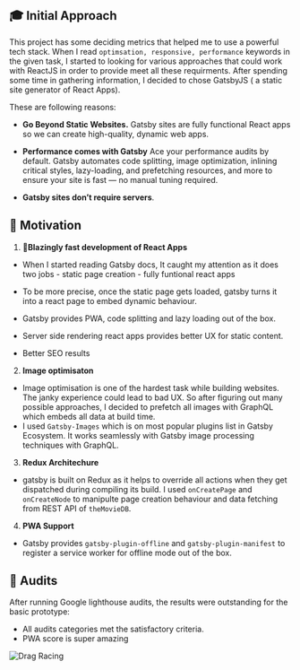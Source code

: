 ## 🎓 Initial Approach

This project has some deciding metrics that helped me to use a powerful tech stack. When I read `optimsation, responsive, performance` keywords in the given task, I started to looking for various approaches that could work with ReactJS in order to provide meet all these requirments. After spending some time in gathering information, I decided to chose GatsbyJS ( a static site generator of React Apps).

These are following reasons: 

- **Go Beyond Static Websites.** Gatsby sites are fully functional React apps so we can create high-quality,
  dynamic web apps.

- **Performance comes with Gatsby** Ace your performance audits by default. Gatsby automates code
  splitting, image optimization, inlining critical styles, lazy-loading, and prefetching resources,
  and more to ensure your site is fast — no manual tuning required.

- **Gatsby sites don’t require servers**.

## 🚀 Motivation

1.  **💪Blazingly fast development of React Apps**

- When I started reading Gatsby docs, It caught my attention as it does two jobs - static page creation - fully funtional react apps

- To be more precise, once the static page gets loaded, gatsby turns it into a react page to embed dynamic behaviour.
- Gatsby provides PWA, code splitting and lazy loading out of the box.
- Server side rendering react apps provides better UX for static content.
- Better SEO results

2.  **Image optimisaton**

- Image optimisation is one of the hardest task while building websites. The janky experience could lead to bad UX. So after figuring out many possible approaches, I decided to prefetch all images with GraphQL which embeds all data at build time.
- I used `Gatsby-Images` which is on most popular plugins list in Gatsby Ecosystem. It works seamlessly with Gatsby image processing techniques with GraphQL.

3. **Redux Architechure**

- gatsby is built on Redux as it helps to override all actions when they get dispatched during compiling its build. I used `onCreatePage` and `onCreateNode` to manipulte page creation behaviour and data fetching from REST API of `theMovieDB`.

4. **PWA Support**

- Gatsby provides `gatsby-plugin-offline` and `gatsby-plugin-manifest` to register a service worker for offline mode out of the box.

## 🤝 Audits

After running Google lighthouse audits, the results were outstanding for the basic prototype:

- All audits categories met the satisfactory criteria.
- PWA score is super amazing

![Drag Racing](lighthouse.png)
